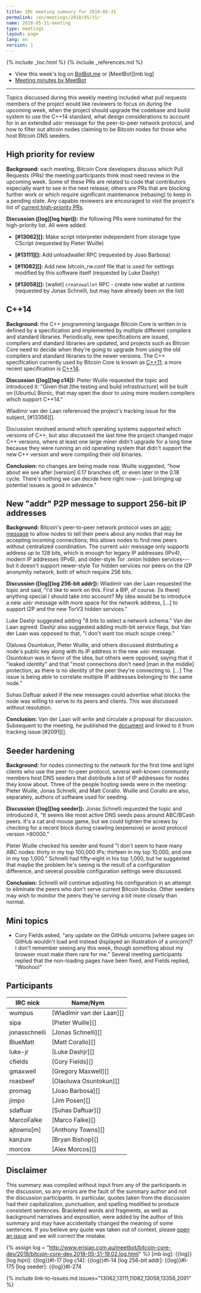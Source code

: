 ```yaml
---
title: IRC meeting summary for 2018-05-31
permalink: /en/meetings/2018/05/31/
name: 2018-05-31-meeting
type: meetings
layout: page
lang: en
version: 1
---
```

{% include _toc.html %}
{% include _references.md %}

- View this week's log on [BotBot.me](https://botbot.me/freenode/bitcoin-core-dev/msg/100659376/) or [MeetBot][mb log]
- [Meeting minutes by MeetBot](http://www.erisian.com.au/meetbot/bitcoin-core-dev/2018/bitcoin-core-dev.2018-05-31-19.02.html)

---

Topics discussed during this weekly meeting included what pull requests
members of the project would like reviewers to focus on during the
upcoming week, when the project should upgrade the codebase and build
system to use the C++14 standard, what design considerations to account
for in an extended `addr` message for the peer-to-peer network protocol,
and how to filter out altcoin nodes claiming to be Bitcoin nodes for
those who host Bitcoin DNS seeders.

## High priority for review

**Background:** each meeting, Bitcoin Core developers discuss which Pull
Requests (PRs) the meeting participants think most need review in the
upcoming week.  Some of these PRs are related to code that contributors
especially want to see in the next release; others are PRs that are
blocking further work or which require significant maintenance (rebasing)
to keep in a pending state.  Any capable reviewers are encouraged to
visit the project's list of [current high-priority
PRs][].

**Discussion ([log][log hipri]):** the following PRs were nominated for
the high-priority list.  All were added.

- **[#13062][]:** Make script interpreter independent from storage type
  CScript (requested by Pieter Wuille)

- **[#13111][]:** Add unloadwallet RPC (requested by Joao Barbosa)

- **[#11082][]:** Add new bitcoin_rw.conf file that is used for settings
  modified by this software itself (requested by Luke Dashjr)

- **[#13058][]:** [wallet] `createwallet` RPC - create new wallet at
  runtime (requested by Jonas Schnelli, but may have already been on the
  list)

## C++14

**Background:** the C++ programming language Bitcoin Core is written in
is defined by a specification and implemented by multiple different
compilers and standard libraries.  Periodically, new specifications are
issued, compilers and standard libraries are updated, and projects such
as Bitcoin Core need to decide when they're going to upgrade from using
the old compilers and standard libraries to the newer versions.  The C++
specification currently used by Bitcoin Core is known as [C++11][]; a
more recent specification is [C++14][].

**Discussion ([log][log c14]):** Pieter Wuille requested the topic and
introduced it: "Given that [the testing and build infrastructure] will
be built on [Ubuntu] Bionic, that may open the door to using more modern
compilers which support C++14."

Wladimir van der Laan referenced the project's tracking issue for the
subject, [#13356][].

Discussion revolved around which operating systems supported which
versions of C++, but also discussed the last time the project changed
major C++ versions, where at least one large miner didn't upgrade for a
long time because they were running an old operating system that didn't
support the new C++ version and were compiling their old binaries.

**Conclusion:** no changes are being made now.  Wuille suggested, "how
about we see after [version] 0.17 branches off, or even later in the
0.18 cycle.  There's nothing we can decide here right now---just
bringing up potential issues is good in advance."

## New "addr" P2P message to support 256-bit IP addresses

**Background:** Bitcoin's peer-to-peer network protocol uses an [`addr`
message][] to allow nodes to tell their peers about any nodes that may be
accepting incoming connections; this allows nodes to find new peers
without centralized coordination.  The current `addr` message only
supports address up to 128 bits, which is enough for legacy IP addresses
(IPv4), modern IP addresses (IPv6), and older-style Tor .onion hidden
services---but it doesn't support newer-style Tor hidden services nor
peers on the I2P anonymity network, both of which require 256 bits.

**Discussion ([log][log 256-bit addr]):** Wladimir van der Laan
requested the topic and said, "I'd like to work on this.  First a BIP,
of course.  [Is there] anything special I should take into account?  My
idea would be to introduce a new `addr` message with more space for the
network address, [...] to support I2P and the new TorV3 hidden
services."

Luke Dashjr suggested adding "8 bits to select a network schema."  Van
der Laan agreed.  Dashjr also suggested adding multi-bit service flags,
but Van der Laan was opposed to that, "I don't want too much scope
creep."

Olaluwa Osuntokun, Pieter Wuille, and others discussed distributing a
node's public key along with its IP address in the new `addr` message.
Osuntokun was in favor of the idea, but others were opposed, saying
that it "leaked identity" and that "most connections don't need [man in
the middle] protection, as there is no identity of the peer they're
connecting to. [...] The issue is being able to correlate multiple IP
addresses belonging to the same node."

Suhas Daftuar asked if the new messages could advertise what blocks the
node was willing to serve to its peers and clients.  This was discussed
without resolution.

**Conclusion:** Van der Laan will write and circulate a proposal for
discussion.  Subsequent to the meeting, he published the
[document][addrv2 pre-bip] and linked to it from tracking issue
[#2091][].

## Seeder hardening

**Background:** for nodes connecting to the network for the first time
and light clients who use the peer-to-peer protocol, several well-known
community members host DNS seeders that distribute a list of IP
addresses for nodes they know about.  Three of the people hosting seeds
were in the meeting: Pieter Wuille, Jonas Schnelli, and Matt Corallo.
Wuille and Corallo are also, separately, authors of software used for
seeding.

**Discussion ([log][log seeder]):** Jonas Schnelli requested the topic
and introduced it, "It seems like most active DNS seeds pass around
ABC/BCash peers.  It's a cat and mouse game, but we could tighten the
screws by checking for a recent block during crawling (expensive) or
avoid protocol version >80000."

Pieter Wuille checked his seeder and found "I don't seem to have many
ABC nodes: thirty in my top 100,000 IPs; thirteen in my top 10,000, and
one in my top 1,000."  Schnelli had fifty-eight in his top 1,000, but he
suggested that maybe the problem he's seeing is the result of a
configuration difference, and several possible configuration settings
were discussed.

**Conclusion:** Schnelli will continue adjusting his configuration in an
attempt to eliminate the peers who don't serve current Bitcoin blocks.
Other seeders may wish to monitor the peers they're serving a bit
more closely than normal.

## Mini topics

- Cory Fields asked, "any update on the GitHub unicorns [where pages on
  GitHub wouldn't load and instead displayed an illustration of a
  unicorn]?  I don't remember seeing any this week, though something
  about my browser must make them rare for me."  Several meeting
  participants replied that the non-loading pages have been fixed, and
  Fields replied, "Woohoo!"

## Participants

| IRC nick        | Name/Nym                  |
|-----------------|---------------------------|
| wumpus          | [Wladimir van der Laan][] |
| sipa            | [Pieter Wuille][]         |
| jonasschnelli   | [Jonas Schnelli][]        |
| BlueMatt        | [Matt Corallo][]          |
| luke-jr         | [Luke Dashjr][]           |
| cfields         | [Cory Fields][]           |
| gmaxwell        | [Gregory Maxwell][]       |
| roasbeef        | [Olaoluwa Osuntokun][]    |
| promag          | [Joao Barbosa][]          |
| jimpo           | [Jim Posen][]             |
| sdaftuar        | [Suhas Daftuar][]         |
| MarcoFalke      | [Marco Falke][]           |
| ajtowns[m]      | [Anthony Towns][]         |
| kanzure         | [Bryan Bishop][]          |
| morcos          | [Alex Morcos][]           |

## Disclaimer

This summary was compiled without input from any of the participants in
the discussion, so any errors are the fault of the summary author and
not the discussion participants.  In particular, quotes taken from the
discussion had their capitalization, punctuation, and spelling modified
to produce consistent sentences.  Bracketed words and fragments, as well
as background narratives and exposition, were added by the author of
this summary and may have accidentally changed the meaning of some
sentences.  If you believe any quote was taken out of context, please
[open an issue](https://github.com/bitcoin-core/bitcoincore.org/issues/new)
and we will correct the mistake.

[current high-priority PRs]: https://github.com/bitcoin/bitcoin/projects/8
[`addr` message]: https://bitcoin.org/en/developer-reference#addr
[addrv2 pre-bip]: https://gist.github.com/laanwj/4fe8470881d7b9499eedc48dc9ef1ad1
[c++11]: https://en.wikipedia.org/wiki/C%2B%2B11
[c++14]: https://en.wikipedia.org/wiki/C%2B%2B14

{% assign log = "http://www.erisian.com.au/meetbot/bitcoin-core-dev/2018/bitcoin-core-dev.2018-05-31-19.02.log.html" %}
[mb log]: {{log}}
[log hipri]: {{log}}#l-17
[log c14]: {{log}}#l-14
[log 256-bit addr]: {{log}}#l-175
[log seeder]: {{log}}#l-274

{% include link-to-issues.md issues="13062,13111,11082,13058,13356,2091" %}
